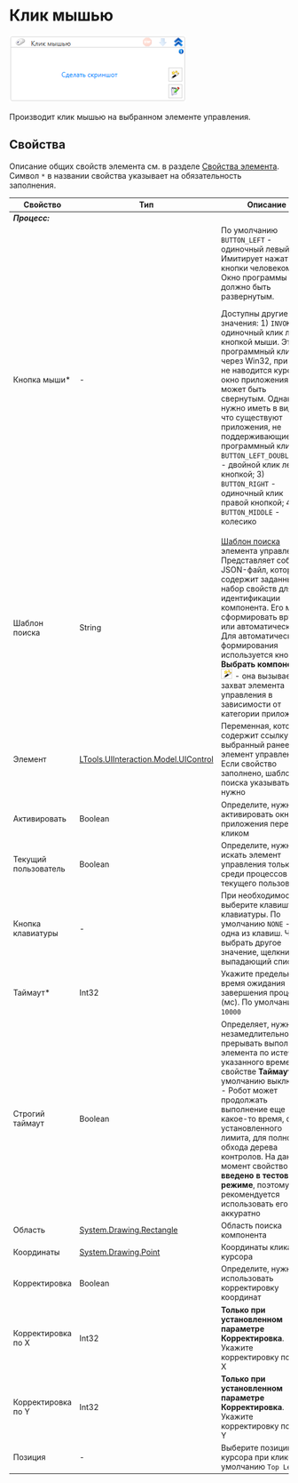 # Клик мышью

![](<../../../.gitbook/assets/image (493) (1) (1).png>)

Производит клик мышью на выбранном элементе управления.

## Свойства
Описание общих свойств элемента см. в разделе [Свойства элемента](https://docs.primo-rpa.ru/primo-rpa/primo-studio/process/elements#svoistva-elementa).\
Символ `*` в названии свойства указывает на обязательность заполнения.

| Свойство             | Тип                                  | Описание                                            |
| -------------------- | ------------------------------------ | --------------------------------------------------- |
| ***Процесс:***       |  |  |
| Кнопка мыши\*        | -                                    | По умолчанию `BUTTON_LEFT` - одиночный левый клик. Имитирует нажатие кнопки человеком. Окно программы должно быть развернутым. <p>Доступны другие значения: 1) `INVOKE` - одиночный клик левой кнопкой мыши. Это программный клик через Win32, при нем не наводится курсор, и окно приложения может быть свернутым. Однако нужно иметь в виду, что существуют приложения, не поддерживающие программный клик. 2) `BUTTON_LEFT_DOUBLECLICK` - двойной клик левой кнопкой;  3) `BUTTON_RIGHT` - одиночный клик правой кнопкой;  4) `BUTTON_MIDDLE` - колесико  </p>  |
| Шаблон поиска        | String                               | [Шаблон поиска](https://docs.primo-rpa.ru/primo-rpa/primo-studio/process/searchpatterns) элемента управления. Представляет собой JSON-файл, который содержит заданный набор свойств для идентификации компонента. Его можно сформировать вручную или автоматически. Для автоматического формирования используется кнопка **Выбрать компонент** ![](<../../../.gitbook/assets/image (794).png>) - она вызывает захват элемента управления в зависимости от категории приложения |
| Элемент              | [LTools.UIInteraction.Model.UIControl](https://docs.primo-rpa.ru/primo-rpa/g_elements/el_basic/els_uiinteraction/tipy-dannykh/uicontrol) | Переменная, которая содержит ссылку на выбранный ранее элемент управления. Если свойство заполнено, шаблон поиска указывать не нужно |
| Активировать         | Boolean                              | Определите, нужно ли активировать окно приложения перед кликом |
| Текущий пользователь | Boolean                              | Определите, нужно ли искать элемент управления только среди процессов текущего пользователя |
| Кнопка клавиатуры    | -                                    | При необходимости выберите клавишу клавиатуры. По умолчанию `NONE` - ни одна из клавиш. Чтобы выбрать другое значение, щелкните выпадающий список |
| Таймаут\*            | Int32                                | Укажите предельное время ожидания завершения процесса (мс). По умолчанию `10000` |
| Строгий таймаут      | Boolean                              | Определяет, нужно ли незамедлительно прерывать выполнение элемента по истечении указанного времени в свойстве **Таймаут**. По умолчанию выключено - Робот может продолжать выполнение еще какое-то время, сверх установленного лимита, для полного обхода дерева контролов. На данный момент свойство **введено в тестовом режиме**, поэтому рекомендуется использовать его аккуратно |
| Область              | [System.Drawing.Rectangle](https://learn.microsoft.com/ru-ru/dotnet/api/system.drawing.rectangle?view=netcore-3.0) | Область поиска компонента |
| Координаты           | [System.Drawing.Point](https://learn.microsoft.com/ru-RU/dotnet/api/system.drawing.point?view=net-6.0&viewFallbackFrom=windowsdesktop-3.1) | Координаты клика курсора |
| Корректировка        | Boolean                              | Определите, нужно ли использовать корректировку координат |
| Корректировка по X   | Int32                                | **Только при установленном параметре Корректировка**. Укажите корректировку по оси X |
| Корректировка по Y   | Int32                                | **Только при установленном параметре Корректировка**. Укажите корректировку по оси Y |
| Позиция              | -                                    | Выберите позицию курсора при клике. По умолчанию `Top Left` |








